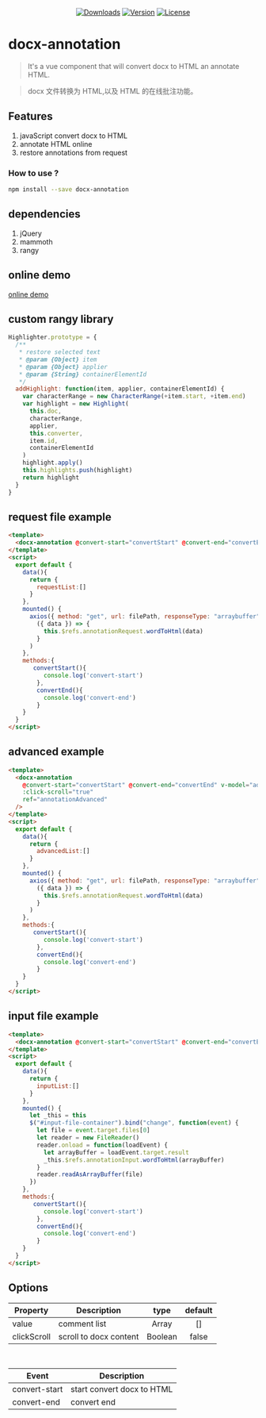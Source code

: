 <p align="center">
  <a href="https://npmcharts.com/compare/docx-annotation"><img src="https://img.shields.io/npm/dm/docx-annotation.svg" alt="Downloads"></a>
  <a href="https://www.npmjs.com/package/docx-annotation"><img src="https://img.shields.io/npm/v/docx-annotation.svg" alt="Version"></a>
  <a href="https://www.npmjs.com/package/docx-annotation"><img src="https://img.shields.io/npm/l/docx-annotation.svg" alt="License"></a>
</p>

# docx-annotation

> It's a vue component that will convert docx to HTML an annotate HTML.

> docx 文件转换为 HTML,以及 HTML 的在线批注功能。

## Features

1. javaScript convert docx to HTML
2. annotate HTML online
3. restore annotations from request

### How to use ?

```bash
npm install --save docx-annotation
```

## dependencies

1. jQuery
2. mammoth
3. rangy

## online demo

[online demo](https://nusr.github.io/docx-annotation/demo/)

## custom rangy library

```js
Highlighter.prototype = {
  /**
   * restore selected text
   * @param {Object} item
   * @param {Object} applier
   * @param {String} containerElementId
   */
  addHighlight: function(item, applier, containerElementId) {
    var characterRange = new CharacterRange(+item.start, +item.end)
    var highlight = new Highlight(
      this.doc,
      characterRange,
      applier,
      this.converter,
      item.id,
      containerElementId
    )
    highlight.apply()
    this.highlights.push(highlight)
    return highlight
  }
}
```

## request file example

```html
<template>
  <docx-annotation @convert-start="convertStart" @convert-end="convertEnd" v-model="requestList" ref="annotationRequest" />
</template>
<script>
  export default {
    data(){
      return {
        requestList:[]
      }
    },
    mounted() {
      axios({ method: "get", url: filePath, responseType: "arraybuffer" }).then(
        ({ data }) => {
          this.$refs.annotationRequest.wordToHtml(data)
        }
      )
    },
    methods:{
       convertStart(){
          console.log('convert-start')
        },
        convertEnd(){
          console.log('convert-end')
        }
    }
  }
</script>
```

## advanced example

```html
<template>
  <docx-annotation
    @convert-start="convertStart" @convert-end="convertEnd" v-model="advancedList"
    :click-scroll="true"
    ref="annotationAdvanced"
  />
</template>
<script>
  export default {
    data(){
      return {
        advancedList:[]
      }
    },
    mounted() {
      axios({ method: "get", url: filePath, responseType: "arraybuffer" }).then(
        ({ data }) => {
          this.$refs.annotationRequest.wordToHtml(data)
        }
      )
    },
    methods:{
       convertStart(){
          console.log('convert-start')
        },
        convertEnd(){
          console.log('convert-end')
        }
    }
  }
</script>
```

## input file example

```html
<template>
  <docx-annotation @convert-start="convertStart" @convert-end="convertEnd" v-model="inputList" ref="annotationInput" />
</template>
<script>
  export default {
    data(){
      return {
        inputList:[]
      }
    },
    mounted() {
      let _this = this
      $("#input-file-container").bind("change", function(event) {
        let file = event.target.files[0]
        let reader = new FileReader()
        reader.onload = function(loadEvent) {
          let arrayBuffer = loadEvent.target.result
          _this.$refs.annotationInput.wordToHtml(arrayBuffer)
        }
        reader.readAsArrayBuffer(file)
      })
    },
    methods:{
       convertStart(){
          console.log('convert-start')
        },
        convertEnd(){
          console.log('convert-end')
        }
    }
  }
</script>
```

## Options

| Property    | Description            |  type   | default |
| ----------- | ---------------------- | :-----: | :-----: |
| value       | comment list           |  Array  |   []    |
| clickScroll | scroll to docx content | Boolean |  false  |

<br>

| Event         | Description                |
| ------------- | -------------------------- |
| convert-start | start convert docx to HTML |
| convert-end   | convert end                |

